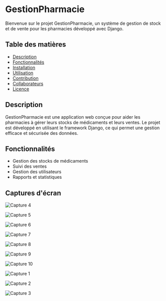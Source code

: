 # GestionPharmacie

Bienvenue sur le projet GestionPharmacie, un système de gestion de stock et de vente pour les pharmacies développé avec Django.

## Table des matières

- [Description](#description)
- [Fonctionnalités](#fonctionnalités)
- [Installation](#installation)
- [Utilisation](#utilisation)
- [Contribution](#contribution)
- [Collaborateurs](#collaborateurs)
- [Licence](#licence)

## Description

GestionPharmacie est une application web conçue pour aider les pharmacies à gérer leurs stocks de médicaments et leurs ventes. Le projet est développé en utilisant le framework Django, ce qui permet une gestion efficace et sécurisée des données.

## Fonctionnalités

- Gestion des stocks de médicaments
- Suivi des ventes
- Gestion des utilisateurs
- Rapports et statistiques

## Captures d'écran
  
  ![Capture 4](https://github.com/user-attachments/assets/963b64c0-272f-45ab-b0bc-7585c8545103)

  ![Capture 5](https://github.com/user-attachments/assets/3bcc07f1-a92d-41f5-9e83-1367d5e983f4)

  ![Capture 6](https://github.com/user-attachments/assets/95fef471-1e4b-400d-a483-01ea70ca8c3c)

  ![Capture 7](https://github.com/user-attachments/assets/edc7993e-2210-44b9-8f05-be35f1d7fee0)

  ![Capture 8](https://github.com/user-attachments/assets/dab43788-2277-44ab-bd49-3624193846e1)

  ![Capture 9](https://github.com/user-attachments/assets/ea1b2a0b-f944-4afb-88dc-735ee89b8936)

  ![Capture 10](https://github.com/user-attachments/assets/a9ab1172-03f6-4b85-96bb-77359724401c)

  ![Capture 1](https://github.com/user-attachments/assets/5b9ee2da-d904-418d-92d2-9c4646607188)

  ![Capture 2](https://github.com/user-attachments/assets/37c73c58-9867-4561-bda8-c6b8a8d4dc2e)

  ![Capture 3](https://github.com/user-attachments/assets/15921be7-9424-4327-8d4b-56e7551ce89d)


